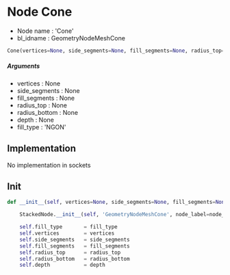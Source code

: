 # Node Cone

- Node name : 'Cone'
- bl_idname : GeometryNodeMeshCone


``` python
Cone(vertices=None, side_segments=None, fill_segments=None, radius_top=None, radius_bottom=None, depth=None, fill_type='NGON', node_label=None, node_color=None)
```
##### Arguments

- vertices : None
- side_segments : None
- fill_segments : None
- radius_top : None
- radius_bottom : None
- depth : None
- fill_type : 'NGON'

## Implementation

No implementation in sockets

## Init

``` python
def __init__(self, vertices=None, side_segments=None, fill_segments=None, radius_top=None, radius_bottom=None, depth=None, fill_type='NGON', node_label=None, node_color=None):

    StackedNode.__init__(self, 'GeometryNodeMeshCone', node_label=node_label, node_color=node_color)

    self.fill_type       = fill_type
    self.vertices        = vertices
    self.side_segments   = side_segments
    self.fill_segments   = fill_segments
    self.radius_top      = radius_top
    self.radius_bottom   = radius_bottom
    self.depth           = depth
```
